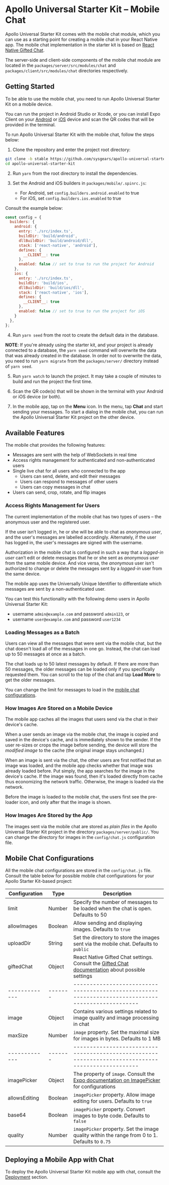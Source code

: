 # Apollo Universal Starter Kit &ndash; Mobile Chat

Apollo Universal Starter Kit comes with the mobile chat module, which you can use as a starting point for creating a 
mobile chat in your React Native app. The mobile chat implementation in the starter kit is based on 
[React Native Gifted Chat].

The server-side and client-side components of the mobile chat module are located in the `packages/server/src/modules/chat` 
and `packages/client/src/modules/chat` directories respectively.

## Getting Started

To be able to use the mobile chat, you need to run Apollo Universal Starter Kit on a mobile device.

You can run the project in Android Studio or Xcode, or you can install Expo Client on your [Android] or [iOS] device and
scan the QR codes that will be provided in the terminal.

To run Apollo Universal Starter Kit with the mobile chat, follow the steps below:

1. Clone the repository and enter the project root directory:

```bash
git clone -b stable https://github.com/sysgears/apollo-universal-starter-kit.git
cd apollo-universal-starter-kit
```

2. Run `yarn` from the root directory to install the dependencies.

3. Set the Android and iOS builders in `packages/mobile/.spinrc.js`:

    * For Android, set `config.builders.android.enabled` to true
    * For iOS, set `config.builders.ios.enabled` to true

Consult the example below:
 
```javascript
const config = {
  builders: {
    android: {
      entry: './src/index.ts',
      buildDir: 'build/android',
      dllBuildDir: 'build/android/dll',
      stack: ['react-native', 'android'],
      defines: {
        __CLIENT__: true
      },
      enabled: false // set to true to run the project for Android
    },
    ios: {
      entry: './src/index.ts',
      buildDir: 'build/ios',
      dllBuildDir: 'build/ios/dll',
      stack: ['react-native', 'ios'],
      defines: {
        __CLIENT__: true
      },
      enabled: false // set to true to run the project for iOS
    }
  },
};
```

4. Run `yarn seed` from the root to create the default data in the database.

**NOTE**: If you're already using the starter kit, and your project is already connected to a database, the `yarn seed`
command will overwrite the data that was already created in the database. In order not to overwrite the data, you need 
to run `yarn migrate` from the `packages/server/` directory instead of `yarn seed`.

5. Run `yarn watch` to launch the project. It may take a couple of minutes to build and run the project the first time.

6. Scan the QR code(s) that will be shown in the terminal with your Android or iOS device (or both).

7. In the mobile app, tap on the **Menu** icon. In the menu, tap **Chat** and start sending your messages. To start a 
dialog in the mobile chat, you can run the Apollo Universal Starter Kit project on the other device.

## Available Features

The mobile chat provides the following features:

* Messages are sent with the help of WebSockets in real time
* Access rights management for authenticated and non-authenticated users
* Single live chat for all users who connected to the app
    * Users can send, delete, and edit their messages
    * Users can respond to messages of other users
    * Users can copy messages in chat
* Users can send, crop, rotate, and flip images

### Access Rights Management for Users

The current implementation of the mobile chat has two types of users &ndash; the anonymous user and the registered user. 

If the user isn’t logged in, he or she will be able to chat as _anonymous user_, and the user's messages are labelled 
accordingly. Alternately, if the user has logged in, the user's messages are signed with the username. 

Authorization in the mobile chat is configured in such a way that a _logged-in user_ can’t edit or delete messages that 
he or she sent as _anonymous user_ from the same mobile device. And vice versa, the _anonymous_ user isn't authorized to 
change or delete the messages sent by a _logged-in_ user from the same device.

The mobile app uses the Universally Unique Identifier to differentiate which messages are sent by a non-authenticated 
user.

You can test this functionality with the following demo users in Apollo Universal Starter Kit:

* username `admin@example.com` and password `admin123`, or
* username `user@example.com` and password `user1234`

### Loading Messages as a Batch

Users can view all the messages that were sent via the mobile chat, but the chat doesn't load all of the messages in one 
go. Instead, the chat can load up to 50 messages at once as a batch.

The chat loads up to 50 latest messages by default. If there are more than 50 messages, the older messages can be loaded 
only if you specifically requested them. You can scroll to the top of the chat and tap **Load More** to get the older 
messages.

You can change the limit for messages to load in the [mobile chat configurations](#mobile-chat-configurations).

### How Images Are Stored on a Mobile Device

The mobile app caches all the images that users send via the chat in their device's cache. 

When a user sends an image via the mobile chat, the image is copied and saved in the device's cache, and is immediately 
shown to the sender. If the user re-sizes or crops the image before sending, the device will store the
_modified image_ to the cache (the original image stays unchanged.)

When an image is sent via the chat, the other users are first notified that an image was loaded, and the mobile app 
checks whether that image was already loaded before. Put simply, the app searches for the image in the device's cache. 
If the image was found, then it's loaded directly from cache thus economizing the network traffic. Otherwise, the image 
is loaded via the network.

Before the image is loaded to the mobile chat, the users first see the pre-loader icon, and only after that the image is
shown.

### How Images Are Stored by the App

The images sent via the mobile chat are stored as _plain files_ in the Apollo Universal Starter Kit project in the 
directory `packages/server/public/`. You can change the directory for images in the `config/chat.js` configuration file.

## Mobile Chat Configurations

All the mobile chat configurations are stored in the `config/chat.js` file. Consult the table below for possible mobile
chat configurations for your Apollo Starter Kit-based project:

| Configuration | Type    | Description                                                                                        |
| ------------- | ------- | -------------------------------------------------------------------------------------------------- |
| limit         | Number  | Specify the number of messages to be loaded when the chat is open. Defaults to 50                  |
| allowImages   | Boolean | Allow sending and displaying images. Defaults to `true`                                            |
| uploadDir     | String  | Set the directory to store the images sent via the mobile chat. Defaults to `public`               |
| giftedChat    | Object  | React Native Gifted Chat settings. Consult the [Gifted Chat documentation] about possible settings |
| ------------- | ------- | -------------------------------------------------------------------------------------------------- |
| image         | Object  | Contains various settings related to image quality and image processing in chat                    |
| maxSize       | Number  | `image` property. Set the maximal size for images in bytes. Defaults to 1 MB                       |
| ------------- | ------- | -------------------------------------------------------------------------------------------------- |
| imagePicker   | Object  | The property of `image`. Consult the [Expo documentation on ImagePicker] for configurations        |
| allowsEditing | Boolean | `imagePicker` property. Allow image editing for users. Defaults to `true`                          |
| base64        | Boolean | `imagePicker` property. Convert images to byte code. Defaults to `false`                           |
| quality       | Number  | `imagePicker` property. Set the image quality within the range from 0 to 1. Defaults to `0.75`     |

## Deploying a Mobile App with Chat

To deploy the Apollo Universal Starter Kit mobile app with chat, consult the [Deployment] section.

[react native gifted chat]: https://github.com/FaridSafi/react-native-gifted-chat
[android]: https://play.google.com/store/apps/details?id=host.exp.exponent&hl=en_US
[ios]: https://itunes.apple.com/ru/app/expo-client/id982107779?mt=8
[gifted chat documentation]: https://github.com/FaridSafi/react-native-gifted-chat#props
[expo documentation on imagepicker]: https://docs.expo.io/versions/latest/sdk/imagepicker
[Deployment]: https://github.com/sysgears/apollo-universal-starter-kit/blob/master/docs/deployment.md